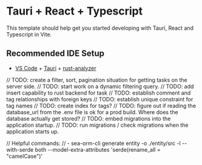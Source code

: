 # Tauri + React + Typescript

This template should help get you started developing with Tauri, React and Typescript in Vite.

## Recommended IDE Setup

- [VS Code](https://code.visualstudio.com/) + [Tauri](https://marketplace.visualstudio.com/items?itemName=tauri-apps.tauri-vscode) + [rust-analyzer](https://marketplace.visualstudio.com/items?itemName=rust-lang.rust-analyzer)

// TODO: create a filter, sort, pagination situation for getting tasks on the server side.
// TODO: start work on a dynamic filtering query.
// TODO: add insert capability to rust backend for task
// TODO: establish comment and tag relationships with foreign keys
// TODO: establish unique constraint for tag names
// TODO: create index for tags?
// TODO: figure out if reading the database_url from the .env file is ok for a prod build. Where does the database actually get stored?
// TODO: embed migrations into the application startup.
// TODO: run migrations / check migrations when the application starts up.


// Helpful commands: 
// - sea-orm-cli generate entity  -o ./entity/src -l --with-serde both --model-extra-attributes 'serde(rename_all = "camelCase")'